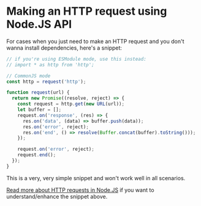 # Making an HTTP request using Node.JS API

For cases when you just need to make an HTTP request and you don't wanna install dependencies, here's a snippet:

```js
// if you're using ESModule mode, use this instead:
// import * as http from 'http';

// CommonJS mode
const http = request('http');

function request(url) {
  return new Promise((resolve, reject) => {
    const request = http.get(new URL(url));
    let buffer = [];
    request.on('response', (res) => {
      res.on('data', (data) => buffer.push(data));
      res.on('error', reject);
      res.on('end', () => resolve(Buffer.concat(buffer).toString()));
    });

    request.on('error', reject);
    request.end();
  });
}
```

This is a very, very simple snippet and won't work well in all scenarios.

[Read more about HTTP requests in Node.JS](https://nodejs.org/en/docs/guides/anatomy-of-an-http-transaction/) if you want to understand/enhance the snippet above.
